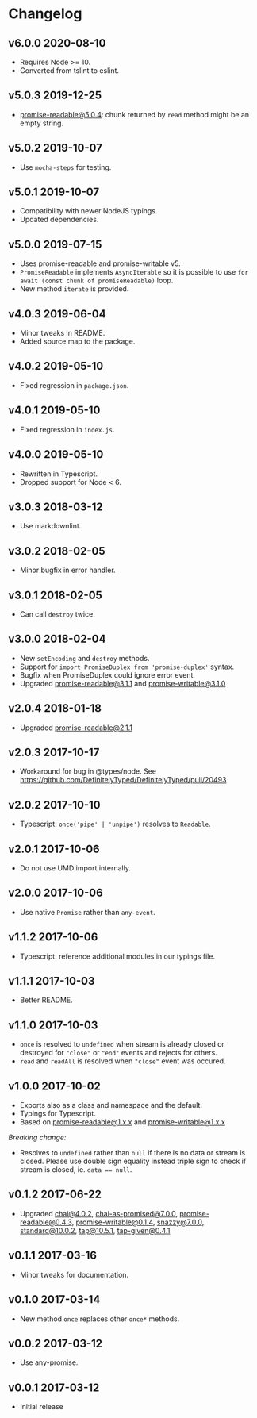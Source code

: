 # Changelog

## v6.0.0 2020-08-10

- Requires Node >= 10.
- Converted from tslint to eslint.

## v5.0.3 2019-12-25

- promise-readable@5.0.4: chunk returned by `read` method might be an empty
  string.

## v5.0.2 2019-10-07

- Use `mocha-steps` for testing.

## v5.0.1 2019-10-07

- Compatibility with newer NodeJS typings.
- Updated dependencies.

## v5.0.0 2019-07-15

- Uses promise-readable and promise-writable v5.
- `PromiseReadable` implements `AsyncIterable` so it is possible to use
  `for await (const chunk of promiseReadable)` loop.
- New method `iterate` is provided.

## v4.0.3 2019-06-04

- Minor tweaks in README.
- Added source map to the package.

## v4.0.2 2019-05-10

- Fixed regression in `package.json`.

## v4.0.1 2019-05-10

- Fixed regression in `index.js`.

## v4.0.0 2019-05-10

- Rewritten in Typescript.
- Dropped support for Node < 6.

## v3.0.3 2018-03-12

- Use markdownlint.

## v3.0.2 2018-02-05

- Minor bugfix in error handler.

## v3.0.1 2018-02-05

- Can call `destroy` twice.

## v3.0.0 2018-02-04

- New `setEncoding` and `destroy` methods.
- Support for `import PromiseDuplex from 'promise-duplex'` syntax.
- Bugfix when PromiseDuplex could ignore error event.
- Upgraded promise-readable@3.1.1 and promise-writable@3.1.0

## v2.0.4 2018-01-18

- Upgraded promise-readable@2.1.1

## v2.0.3 2017-10-17

- Workaround for bug in @types/node. See
  <https://github.com/DefinitelyTyped/DefinitelyTyped/pull/20493>

## v2.0.2 2017-10-10

- Typescript: `once('pipe' | 'unpipe')` resolves to `Readable`.

## v2.0.1 2017-10-06

- Do not use UMD import internally.

## v2.0.0 2017-10-06

- Use native `Promise` rather than `any-event`.

## v1.1.2 2017-10-06

- Typescript: reference additional modules in our typings file.

## v1.1.1 2017-10-03

- Better README.

## v1.1.0 2017-10-03

- `once` is resolved to `undefined` when stream is already closed or
  destroyed for `"close"` or `"end"` events and rejects for others.
- `read` and `readAll` is resolved when `"close"` event was occured.

## v1.0.0 2017-10-02

- Exports also as a class and namespace and the default.
- Typings for Typescript.
- Based on promise-readable@1.x.x and promise-writable@1.x.x

_Breaking change:_

- Resolves to `undefined` rather than `null` if there is no data or stream is
  closed. Please use double sign equality instead triple sign to check if
  stream is closed, ie. `data == null`.

## v0.1.2 2017-06-22

- Upgraded chai@4.0.2, chai-as-promised@7.0.0, promise-readable@0.4.3,
  promise-writable@0.1.4, snazzy@7.0.0, standard@10.0.2, tap@10.5.1,
  tap-given@0.4.1

## v0.1.1 2017-03-16

- Minor tweaks for documentation.

## v0.1.0 2017-03-14

- New method `once` replaces other `once*` methods.

## v0.0.2 2017-03-12

- Use any-promise.

## v0.0.1 2017-03-12

- Initial release

